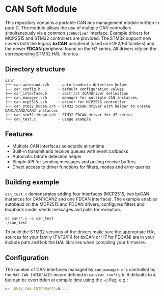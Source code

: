 # CAN Soft Module

This repository contains a portable CAN bus management module written in pure C. The module allows the use of multiple CAN controllers simultaneously via a common `ICANDriver` interface. Example drivers for MCP2515 and STM32 controllers are provided. The STM32 support now covers both the legacy **bxCAN** peripheral (used on F1/F2/F4 families) and the newer **FDCAN** peripheral found on the H7 series. All drivers rely on the corresponding STM32 HAL libraries.

## Directory structure

```
can/
├── can_autobaud.c/h    - auto baudrate detection helper
├── can_config.h        - default configuration values
├── can_interface.h     - abstract ICANDriver definition
├── can_manager.c/h     - manager for multiple CAN instances
├── can_mcp2515.c/h     - driver for MCP2515 controller
├── can_stm32_bxcan.c/h - STM32 bxCAN driver with helper to create CAN1/CAN2/CAN3 instances
├── can_stm32_fdcan.c/h - STM32 FDCAN driver for H7 series
└── can_test.c          - usage example
```

## Features

- Multiple CAN interfaces selectable at runtime
- Built-in transmit and receive queues with event callbacks
- Automatic bitrate detection helper
- Simple API for sending messages and polling receive buffers
- Direct access to driver functions for filters, modes and error queries

## Building example

`can_test.c` demonstrates adding four interfaces (MCP2515, two bxCAN instances for CAN1/CAN2 and one FDCAN interface). The example enables autobaud on the MCP2515 and FDCAN drivers, configures filters and loopback mode, sends messages and polls for reception.

```
cc can/*.c -o can_test
./can_test
```

To build the STM32 versions of the drivers make sure the appropriate HAL sources for your family (F1/F2/F4 for bxCAN or H7 for FDCAN) are in your include path and link the HAL libraries when compiling your firmware.

## Configuration

The number of CAN interfaces managed by `can_manager.c` is controlled by the
`MAX_CAN_INTERFACES` macro defined in `can/can_config.h`.  It defaults to `4`,
but can be overridden at compile time using the `-D` flag, e.g.:

```sh
cc -DMAX_CAN_INTERFACES=8 ...
```
